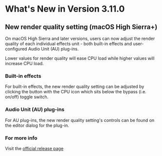 #  What's New in Version 3.11.0

## New render quality setting (macOS High Sierra+)

On macOS High Sierra and later versions, users can now adjust the render quality of each individual effects unit - both built-in effects and user-configured Audio Unit (AU) plug-ins.

Lower values for render quality will ease CPU load while higher values will increase CPU load.

### Built-in effects

For built-in effects, the new render quality setting can be adjusted by clicking the button with the CPU icon which sits below the bypass (i.e. on/off) toggle switch.

### Audio Unit (AU) plug-ins

For AU plug-ins, the new render quality setting's controls can be found on the editor dialog for the plug-in.

### **For more info**
Visit the [official release page](https://github.com/maculateConception/aural-player/releases/tag/3.11.0)
